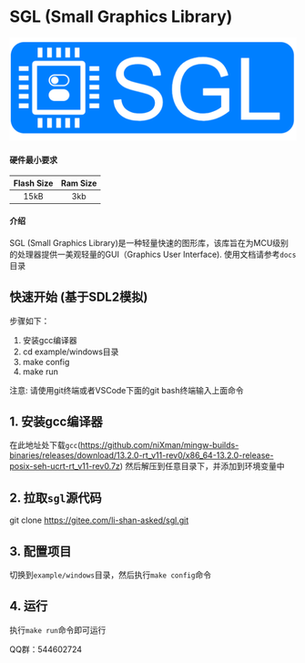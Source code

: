 # SGL (Small Graphics Library)
![SGL_LOGO](SGL_logo.png)

#### 硬件最小要求
| Flash Size | Ram Size |
| :---------:| :------: |
| 15kB       |    3kb   |

#### 介绍
SGL (Small Graphics Library)是一种轻量快速的图形库，该库旨在为MCU级别的处理器提供一美观轻量的GUI（Graphics User Interface).
使用文档请参考`docs`目录

## 快速开始 (基于SDL2模拟)
步骤如下：
1. 安装gcc编译器
2. cd example/windows目录
3. make config
4. make run

注意: 请使用git终端或者VSCode下面的git bash终端输入上面命令

## 1. 安装gcc编译器
在此地址处下载`gcc`(https://github.com/niXman/mingw-builds-binaries/releases/download/13.2.0-rt_v11-rev0/x86_64-13.2.0-release-posix-seh-ucrt-rt_v11-rev0.7z)
然后解压到任意目录下，并添加到环境变量中

## 2. 拉取`sgl`源代码
git clone https://gitee.com/li-shan-asked/sgl.git

## 3. 配置项目
切换到`example/windows`目录，然后执行`make config`命令

## 4. 运行
执行`make run`命令即可运行

QQ群：544602724
